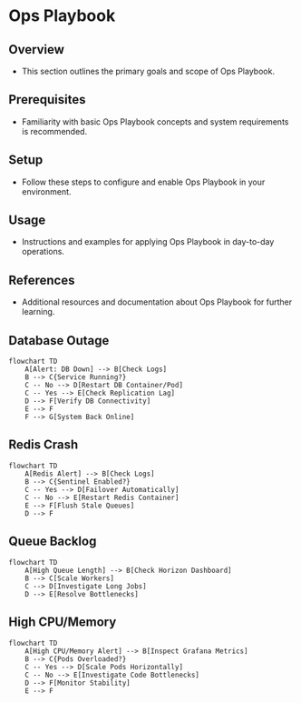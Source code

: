 # Ops Playbook

## Overview
- This section outlines the primary goals and scope of Ops Playbook.

## Prerequisites
- Familiarity with basic Ops Playbook concepts and system requirements is recommended.

## Setup
- Follow these steps to configure and enable Ops Playbook in your environment.

## Usage
- Instructions and examples for applying Ops Playbook in day-to-day operations.

## References
- Additional resources and documentation about Ops Playbook for further learning.


## Database Outage
```mermaid
flowchart TD
    A[Alert: DB Down] --> B[Check Logs]
    B --> C{Service Running?}
    C -- No --> D[Restart DB Container/Pod]
    C -- Yes --> E[Check Replication Lag]
    D --> F[Verify DB Connectivity]
    E --> F
    F --> G[System Back Online]
```

## Redis Crash
```mermaid
flowchart TD
    A[Redis Alert] --> B[Check Logs]
    B --> C{Sentinel Enabled?}
    C -- Yes --> D[Failover Automatically]
    C -- No --> E[Restart Redis Container]
    E --> F[Flush Stale Queues]
    D --> F
```

## Queue Backlog
```mermaid
flowchart TD
    A[High Queue Length] --> B[Check Horizon Dashboard]
    B --> C[Scale Workers]
    C --> D[Investigate Long Jobs]
    D --> E[Resolve Bottlenecks]
```

## High CPU/Memory
```mermaid
flowchart TD
    A[High CPU/Memory Alert] --> B[Inspect Grafana Metrics]
    B --> C{Pods Overloaded?}
    C -- Yes --> D[Scale Pods Horizontally]
    C -- No --> E[Investigate Code Bottlenecks]
    D --> F[Monitor Stability]
    E --> F
```
